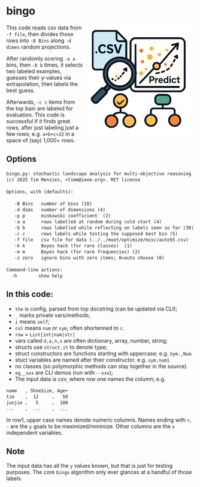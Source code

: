 # bingo

<img src="/docs/bingo.png" width=300 align=right>

This code reads csv data from `-f file`, then divides those rows into `-B Bins`
along `-d dimes` random projections.

After randomly scoring `-a a` bins, then `-b b` times, it selects two labeled
examples, guesses their y-values via extrapolation, then labels the best guess.

Afterwards, `-c c` items from the top bain are labeled for evaluation. This code
is successful if it finds great rows, after just labeling just a few rows; e.g.
`a+b+c<32` in a space of (say) 1,000+ rows.

## Options

```
bingo.py: stochastic landscape analysis for multi-objective reasoning
(c) 2025 Tim Menzies, <timm@ieee.org>. MIT license

Options, with (defaults):

   -B Bins   number of bins (10)
   -d dims   number of dimensions (4)
   -p p      minkowski coefficient  (2)
   -a a      rows labelled at random during cold start (4)
   -b b      rows labelled while reflecting on labels seen so far (30)
   -c c      rows labels while testing the supposed best bin (5)
   -f file   csv file for data (../../moot/optimize/misc/auto93.csv)
   -k k      Bayes hack (for rare classes)  (1)
   -m m      Bayes hack (for rare frequencies) (2)
   -z zero   ignore bins with zero items; 0=auto choose (0)

Command-line actions:
  -h        show help
```

## In this code:

- `the` is config, parsed from top docstring (can be updated via CLI);
- `_` marks private vars/methods;
- `i` means `self`;
- `col` means `num` or `sym`, often shortenned to `c`.
- `row` = `List[int|num|str]`
- vars called `d,a,n,s` are often dictionary, array, number, string;
- structs use `struct.it` to denote type;
- struct constructors are functions starting with uppercase; e.g. `Sym.,Num`
- stuct variables are named after their constructor. e.g. `sym,num1`
- no classes (so polymorphic methods can stay together in the source).
- `eg__xxx` are CLI demos (run with `--xxx`);
- The input data is csv, where row one names the column; e.g.

```
name   , ShoeSize, Age+
tim    ,  12     ,   50
junjie ,   5     ,  100
...    ,  ...    ,  ...
```

In row1, upper case names denote numeric columns. Names ending with `+`, `-` are
the `y` goals to be maximized/minimize. Other columns are the `x` independent
variables.

## Note

The input data has all the `y` values known, but that is just for testing
purposes. The core `bingo` algorithm only ever glances at a handful of those
labels.
